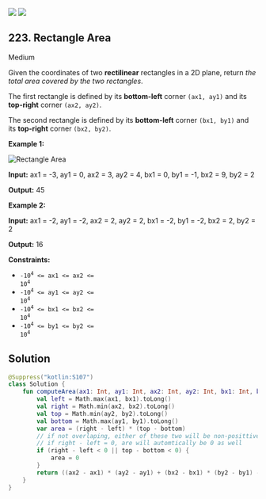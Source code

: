 [![](https://img.shields.io/github/stars/javadev/LeetCode-in-Kotlin?label=Stars&style=flat-square)](https://github.com/javadev/LeetCode-in-Kotlin)
[![](https://img.shields.io/github/forks/javadev/LeetCode-in-Kotlin?label=Fork%20me%20on%20GitHub%20&style=flat-square)](https://github.com/javadev/LeetCode-in-Kotlin/fork)

## 223\. Rectangle Area

Medium

Given the coordinates of two **rectilinear** rectangles in a 2D plane, return _the total area covered by the two rectangles_.

The first rectangle is defined by its **bottom-left** corner `(ax1, ay1)` and its **top-right** corner `(ax2, ay2)`.

The second rectangle is defined by its **bottom-left** corner `(bx1, by1)` and its **top-right** corner `(bx2, by2)`.

**Example 1:**

![Rectangle Area](https://assets.leetcode.com/uploads/2021/05/08/rectangle-plane.png)

**Input:** ax1 = -3, ay1 = 0, ax2 = 3, ay2 = 4, bx1 = 0, by1 = -1, bx2 = 9, by2 = 2

**Output:** 45

**Example 2:**

**Input:** ax1 = -2, ay1 = -2, ax2 = 2, ay2 = 2, bx1 = -2, by1 = -2, bx2 = 2, by2 = 2

**Output:** 16

**Constraints:**

*   <code>-10<sup>4</sup> <= ax1 <= ax2 <= 10<sup>4</sup></code>
*   <code>-10<sup>4</sup> <= ay1 <= ay2 <= 10<sup>4</sup></code>
*   <code>-10<sup>4</sup> <= bx1 <= bx2 <= 10<sup>4</sup></code>
*   <code>-10<sup>4</sup> <= by1 <= by2 <= 10<sup>4</sup></code>

## Solution

```kotlin
@Suppress("kotlin:S107")
class Solution {
    fun computeArea(ax1: Int, ay1: Int, ax2: Int, ay2: Int, bx1: Int, by1: Int, bx2: Int, by2: Int): Int {
        val left = Math.max(ax1, bx1).toLong()
        val right = Math.min(ax2, bx2).toLong()
        val top = Math.min(ay2, by2).toLong()
        val bottom = Math.max(ay1, by1).toLong()
        var area = (right - left) * (top - bottom)
        // if not overlaping, either of these two will be non-posittive
        // if right - left = 0, are will automtically be 0 as well
        if (right - left < 0 || top - bottom < 0) {
            area = 0
        }
        return ((ax2 - ax1) * (ay2 - ay1) + (bx2 - bx1) * (by2 - by1) - area).toInt()
    }
}
```